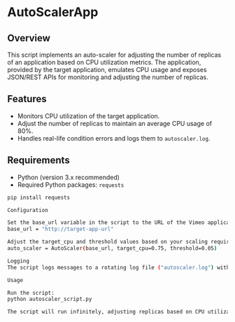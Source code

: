 # AutoScalerApp

## Overview

This script implements an auto-scaler for adjusting the number of replicas of an application based on CPU utilization metrics. The application, provided by the target application, emulates CPU usage and exposes JSON/REST APIs for monitoring and adjusting the number of replicas.

## Features

- Monitors CPU utilization of the target application.
- Adjust the number of replicas to maintain an average CPU usage of 80%.
- Handles real-life condition errors and logs them to `autoscaler.log`.

## Requirements

- Python (version 3.x recommended)
- Required Python packages: `requests`

```bash
pip install requests

Configuration

Set the base_url variable in the script to the URL of the Vimeo application.
base_url = "http://target-app-url"

Adjust the target_cpu and threshold values based on your scaling requirements.
auto_scaler = AutoScaler(base_url, target_cpu=0.75, threshold=0.05)

Logging
The script logs messages to a rotating log file ("autoscaler.log") with a maximum size of 10 MB and keeps 3 backup files.

Usage

Run the script:
python autoscaler_script.py

The script will run infinitely, adjusting replicas based on CPU utilization every 60 seconds. Terminate the script using Ctrl + C (in Windows and Linux) & Cmd + C (in Mac).
